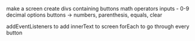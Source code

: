 make a screen
    create divs containing buttons
math operators
inputs - 0-9
decimal options
buttons -> numbers, parenthesis, equals, clear


<!-- pseudocode -->


addEventListeners to add innerText to screen
forEach to go through every button
